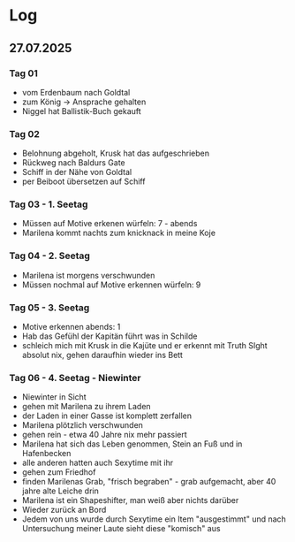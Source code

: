 # Log

## 27.07.2025

### Tag 01

- vom Erdenbaum nach Goldtal
- zum König -> Ansprache gehalten
- Niggel hat Ballistik-Buch gekauft

### Tag 02

- Belohnung abgeholt, Krusk hat das aufgeschrieben
- Rückweg nach Baldurs Gate
- Schiff in der Nähe von Goldtal
- per Beiboot übersetzen auf Schiff


### Tag 03 - 1. Seetag

- Müssen auf Motive erkenen würfeln: 7 - abends
- Marilena kommt nachts zum knicknack in meine Koje

### Tag 04 - 2. Seetag

- Marilena ist morgens verschwunden
- Müssen nochmal auf Motive erkennen würfeln: 9

### Tag 05 - 3. Seetag

- Motive erkennen abends: 1
- Hab das Gefühl der Kapitän führt was in Schilde
- schleich mich mit Krusk in die Kajüte und er erkennt mit Truth SIght absolut nix, gehen daraufhin wieder ins Bett

### Tag 06 - 4. Seetag - Niewinter

- Niewinter in Sicht
- gehen mit Marilena zu ihrem Laden
- der Laden in einer Gasse ist komplett zerfallen
- Marilena plötzlich verschwunden
- gehen rein - etwa 40 Jahre nix mehr passiert
- Marilena hat sich das Leben genommen, Stein an Fuß und in Hafenbecken
- alle anderen hatten auch Sexytime mit ihr
- gehen zum Friedhof
- finden Marilenas Grab, "frisch begraben" - grab aufgemacht, aber 40 jahre alte Leiche drin
- Marilena ist ein Shapeshifter, man weiß aber nichts darüber
- Wieder zurück an Bord
- Jedem von uns wurde durch Sexytime ein Item "ausgestimmt" und nach Untersuchung meiner Laute sieht diese "komisch" aus

